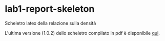 # lab1-report-skeleton

Scheletro latex della relazione sulla densità

L'ultima versione (1.0.2) dello scheletro compilato in pdf è disponibile
[qui](https://github.com/unipi-physics-labs/lab1-report-skeleton/releases/tag/1.0.2 "Link alla release").